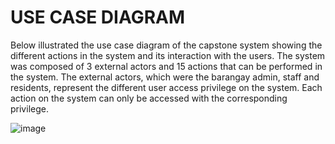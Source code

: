 # USE CASE DIAGRAM

Below illustrated the use case diagram of the capstone system showing the different actions in the system and its interaction with the users. The system was composed of 3 external actors and 15 actions that can be performed in the system. The external actors, which were the barangay admin, staff and residents, represent the different user access privilege on the system. Each action on the system can only be accessed with the corresponding privilege. 


![image](https://github.com/FeaInGithub/Manual-Testing/assets/143395648/f2a71e75-3b21-4db7-b3af-421adc86afaa)


